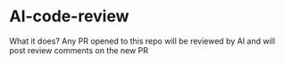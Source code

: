 # AI-code-review

What it does? 
Any PR opened to this repo will be reviewed by AI and will post review comments on the new PR 
